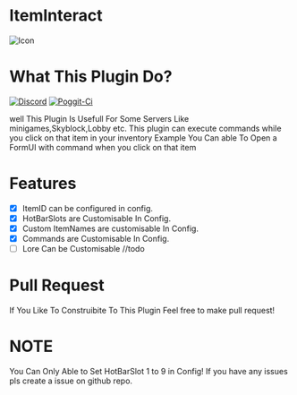 # ItemInteract
![Icon](https://user-images.githubusercontent.com/79526396/125243996-69425680-e30c-11eb-83d3-64c6f8456f3e.jpeg)
# What This Plugin Do?
[![Discord](https://img.shields.io/discord/832865148912795688.svg?label=&logo=discord&logoColor=ffffff&color=7389D8&labelColor=6A7EC2)](https://discord.gg/rqPHRxeTEu) 
[![Poggit-Ci](https://poggit.pmmp.io/ci.shield/MrNinja008/ItemInteract/ItemInteract)](https://poggit.pmmp.io/ci/MrNinja008/ItemInteract/ItemInteract)

well This Plugin Is Usefull For Some Servers Like minigames,Skyblock,Lobby
etc. This plugin can execute commands while you click on that item in your inventory
Example You Can able To Open a FormUI with command when you click on that item

# Features 
- [X] ItemID can be configured in config.
- [X] HotBarSlots are Customisable In Config. 
- [X] Custom ItemNames are customisable In Config.
- [X] Commands are Customisable In Config.
- [ ] Lore Can be Customisable //todo

# Pull Request
If You Like To Construibite To This Plugin Feel free to make pull request!

# NOTE 
You Can Only Able to Set HotBarSlot 1 to 9 in Config!
If you have any issues pls create a issue on github repo.
